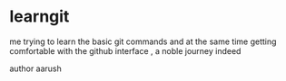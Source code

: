 # learngit
me trying to learn the basic git commands and at the same time getting comfortable with the github interface  , a noble journey indeed 

author aarush